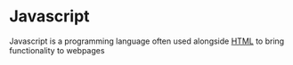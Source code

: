 # Javascript

Javascript is a programming language often used alongside [HTML](/wiki/HTML) to bring functionality to webpages
